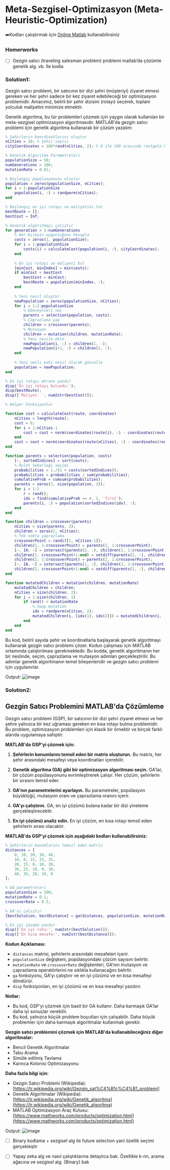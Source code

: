 # Meta-Sezgisel-Optimizasyon (Meta-Heuristic-Optimization)


➡️Kodları çalıştırmak için [Online Matlab](https://matlab.mathworks.com/) kullanabilirsiniz
### Homerworks


- [ ]  Gezgin satıcı (traveling salesman problem) problemi matlab’da çözümle genetik alg. vb. İle kodla
      
### Solution1:

Gezgin satıcı problemi, bir satıcının bir dizi şehri (müşteriyi) ziyaret etmesi gereken ve her şehri sadece bir kez ziyaret edebileceği bir optimizasyon problemidir. Amacımız, belirli bir şehir dizisini (rotayı) seçerek, toplam yolculuk maliyetini minimize etmektir.

Genetik algoritma, bu tür problemleri çözmek için yaygın olarak kullanılan bir meta-sezgisel optimizasyon algoritmasıdır. MATLAB'da gezgin satıcı problemi için genetik algoritma kullanarak bir çözüm yazalım:

```matlab
% Şehirlerin koordinatlarını oluştur
nCities = 10; % Şehir sayısı
cityCoordinates = 100*rand(nCities, 2); % 0 ile 100 arasında rastgele koordinatlar

% Genetik Algoritma Parametreleri
populationSize = 50;
numGenerations = 100;
mutationRate = 0.01;

% Başlangıç popülasyonunu oluştur
population = zeros(populationSize, nCities);
for i = 1:populationSize
    population(i, :) = randperm(nCities);
end

% Başlangıç en iyi rotayı ve maliyetini tut
bestRoute = [];
bestCost = Inf;

% Genetik algoritmayı çalıştır
for generation = 1:numGenerations
    % Her bireyin uygunluğunu hesapla
    costs = zeros(1, populationSize);
    for i = 1:populationSize
        costs(i) = calculateCost(population(i, :), cityCoordinates);
    end
    
    % En iyi rotayı ve maliyeti bul
    [minCost, minIndex] = min(costs);
    if minCost < bestCost
        bestCost = minCost;
        bestRoute = population(minIndex, :);
    end
    
    % Yeni nesil oluştur
    newPopulation = zeros(populationSize, nCities);
    for i = 1:2:populationSize
        % Ebeveynleri seç
        parents = selection(population, costs);
        % Çaprazlama yap
        children = crossover(parents);
        % Mutasyon
        children = mutation(children, mutationRate);
        % Yeni nesile ekle
        newPopulation(i, :) = children(1, :);
        newPopulation(i+1, :) = children(2, :);
    end
    
    % Yeni nesli eski nesil olarak güncelle
    population = newPopulation;
end

% En iyi rotayı ekrana yazdır
disp('En iyi rotayı bulundu:');
disp(bestRoute);
disp(['Maliyet: ', num2str(bestCost)]);

% Helper Fonksiyonlar

function cost = calculateCost(route, coordinates)
    nCities = length(route);
    cost = 0;
    for i = 1:nCities-1
        cost = cost + norm(coordinates(route(i), :) - coordinates(route(i+1), :));
    end
    cost = cost + norm(coordinates(route(nCities), :) - coordinates(route(1), :));
end

function parents = selection(population, costs)
    [~, sortedIndices] = sort(costs);
    % Rulet tekerleği seçimi
    probabilities = 1./(1 + costs(sortedIndices));
    probabilities = probabilities / sum(probabilities);
    cumulativeProb = cumsum(probabilities);
    parents = zeros(2, size(population, 2));
    for i = 1:2
        r = rand();
        idx = find(cumulativeProb >= r, 1, 'first');
        parents(i, :) = population(sortedIndices(idx), :);
    end
end

function children = crossover(parents)
    nCities = size(parents, 2);
    children = zeros(2, nCities);
    % Tek nokta çaprazlama
    crossoverPoint = randi([1, nCities-1]);
    children(1, 1:crossoverPoint) = parents(1, 1:crossoverPoint);
    [~, IA, ~] = intersect(parents(2, :), children(1, 1:crossoverPoint), 'stable');
    children(1, crossoverPoint+1:end) = setdiff(parents(2, :), children(1, 1:crossoverPoint), 'stable');
    children(2, 1:crossoverPoint) = parents(2, 1:crossoverPoint);
    [~, IA, ~] = intersect(parents(1, :), children(2, 1:crossoverPoint), 'stable');
    children(2, crossoverPoint+1:end) = setdiff(parents(1, :), children(2, 1:crossoverPoint), 'stable');
end

function mutatedChildren = mutation(children, mutationRate)
    mutatedChildren = children;
    nCities = size(children, 2);
    for i = 1:size(children, 1)
        if rand() < mutationRate
            % Swap mutation
            idx = randperm(nCities, 2);
            mutatedChildren(i, [idx(1), idx(2)]) = mutatedChildren(i, [idx(2), idx(1)]);
        end
    end
end
```

Bu kod, belirli sayıda şehir ve koordinatlarla başlayarak genetik algoritmayı kullanarak gezgin satıcı problemi çözer. Kodun çalışması için MATLAB ortamında çalıştırılması gerekmektedir. Bu kodda, genetik algoritmanın her bir neslinde, seçim, çaprazlama ve mutasyon adımları gerçekleştirilir. Bu adımlar genetik algoritmanın temel bileşenleridir ve gezgin satıcı problemi için uygulanırlar.

Output:
![image](https://github.com/elifbeyzatok00/Meta-Sezgisel-Optimizasyon/assets/102792446/9e8150b8-b0ef-466d-8e9f-4a3ceca9618e)

### Solution2:
## Gezgin Satıcı Problemini MATLAB'da Çözümleme

Gezgin satıcı problemi (GSP), bir satıcının bir dizi şehri ziyaret etmesi ve her şehre yalnızca bir kez uğraması gereken en kısa rotayı bulma problemidir. Bu problem, optimizasyon problemleri için klasik bir örnektir ve birçok farklı alanda uygulamaya sahiptir.

**MATLAB'da GSP'yi çözmek için:**

1. **Şehirlerin konumlarını temsil eden bir matris oluşturun.** Bu matris, her şehir arasındaki mesafeyi veya koordinatları içerebilir.

2. **Genetik algoritma (GA) gibi bir optimizasyon algoritması seçin.** GA'lar, bir çözüm popülasyonunu evrimleştirerek çalışır. Her çözüm, şehirlerin bir sırasını temsil eder.

3. **GA'nın parametrelerini ayarlayın.** Bu parametreler, popülasyon büyüklüğü, mutasyon oranı ve çaprazlama oranını içerir.

4. **GA'yı çalıştırın.** GA, en iyi çözümü bulana kadar bir dizi yineleme gerçekleştirecektir.

5. **En iyi çözümü analiz edin.** En iyi çözüm, en kısa rotayı temsil eden şehirlerin sırası olacaktır.

**MATLAB'da GSP'yi çözmek için aşağıdaki kodları kullanabilirsiniz:**

```matlab
% Şehirlerin konumlarını temsil eden matris
distances = [
    0, 10, 20, 30, 40,
    10, 0, 15, 25, 35,
    20, 15, 0, 10, 20,
    30, 25, 10, 0, 10,
    40, 35, 20, 10, 0
];

% GA parametreleri
populationSize = 100;
mutationRate = 0.1;
crossoverRate = 0.5;

% GA'yı çalıştır
[bestSolution, bestDistance] = ga(distances, populationSize, mutationRate, crossoverRate);

% En iyi çözümü yazdır
disp(['En iyi rota:', num2str(bestSolution)]);
disp(['En kısa mesafe:', num2str(bestDistance)]);
```

**Kodun Açıklaması:**

* `distances` matrisi, şehirlerin arasındaki mesafeleri içerir.
* `populationSize` değişkeni, popülasyondaki çözüm sayısını belirtir.
* `mutationRate` ve `crossoverRate` değişkenleri, GA'nın mutasyon ve çaprazlama operatörlerini ne sıklıkla kullanacağını belirtir.
* `ga` fonksiyonu, GA'yı çalıştırır ve en iyi çözümü ve en kısa mesafeyi döndürür.
* `disp` fonksiyonları, en iyi çözümü ve en kısa mesafeyi yazdırır.

**Notlar:**

* Bu kod, GSP'yi çözmek için basit bir GA kullanır. Daha karmaşık GA'lar daha iyi sonuçlar verebilir.
* Bu kod, yalnızca küçük problem boyutları için çalışabilir. Daha büyük problemler için daha karmaşık algoritmalar kullanmak gerekir.

**Gezgin satıcı problemini çözmek için MATLAB'da kullanabileceğiniz diğer algoritmalar:**

* Bencil Genetik Algoritmalar
* Tabu Arama
* Simüle edilmiş Tavlama
* Karınca Kolonisi Optimizasyonu

**Daha fazla bilgi için:**

* Gezgin Satıcı Problemi (Wikipedia): [https://tr.wikipedia.org/wiki/Gezgin_sat%C4%B1c%C4%B1_problemi]
* Genetik Algoritmalar (Wikipedia): [https://tr.wikipedia.org/wiki/Genetik_algoritma](https://tr.wikipedia.org/wiki/Genetik_algoritma)
* MATLAB Optimizasyon Araç Kutusu: [https://www.mathworks.com/products/optimization.html](https://www.mathworks.com/products/optimization.html)

Output:
![image](https://github.com/elifbeyzatok00/Meta-Sezgisel-Optimizasyon/assets/102792446/fd60ce0e-45ef-40ed-b4ea-15f3091b0976)

- [ ]  Binary kodlama + sezgisel alg ile future selection yani özellik seçimi gerçekleştir
      
- [ ]  Yapay zeka alg ve nasıl çalıştıklarına detaylıca bak. Özellikle k-nn, arama ağacına ve sezgisel alg. (Binary) bak
